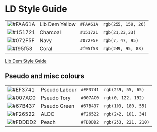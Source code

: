 # LD Style Guide

|||||
|---|---|---|---|
|![#FAA61A](https://via.placeholder.com/15/FAA61A/000000?text=+)| Lib Dem Yellow|`#FAA61A`| `rgb(255, 159, 26)`|
|![#151721](https://via.placeholder.com/15/151721/000000?text=+)| Charcoal|`#151721`| `rgb(21,23,33)`|
|![#072F5F](https://via.placeholder.com/15/072F5F/000000?text=+)| Navy | `#072F5F` |`rgb(7, 47, 95)`|
|![#f95f53](https://via.placeholder.com/15/f95f53/000000?text=+)| Coral | `#f95f53` |`rgb(249, 95, 83)`|



[Lib Dem Style Guide](https://www.libdems.org.uk/styleguide)

## Pseudo and misc colours

|||||
|---|---|---|---|
|![#EF3741](https://via.placeholder.com/15/EF3741/000000?text=+)| Pseudo Labour|`#EF3741`| `rgb(239, 55, 65)`|
|![#007AC0](https://via.placeholder.com/15/007AC0/000000?text=+)| Pseudo Tory|`#007AC0`| `rgb(0, 122, 192)`|
|![#67B437](https://via.placeholder.com/15/67B437/000000?text=+)| Pseudo Green|`#67B437`| `rgb(103, 180, 55)`|
|![#F26522](https://via.placeholder.com/15/F26522/000000?text=+)| ALDC|`#F26522`| `rgb(242, 101, 34)`|
|![#FDDDD2](https://via.placeholder.com/15/FDDDD2/000000?text=+)| Peach|`#FDDDD2`| `rgb(253, 221, 210)`|
